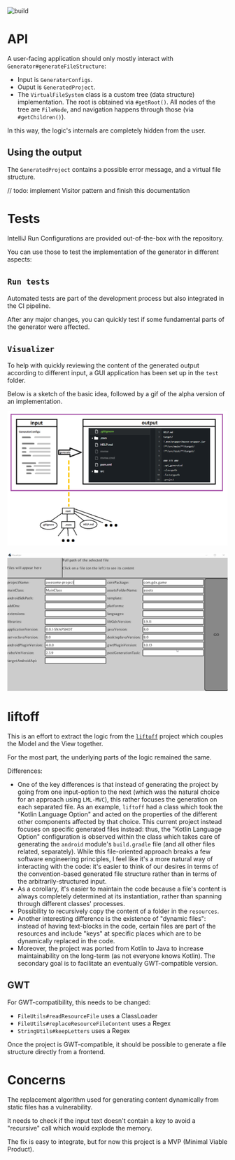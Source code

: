 ![build](https://github.com/payne911/gdx-setup-generator/workflows/build/badge.svg)

# API
A user-facing application should only mostly interact with ``Generator#generateFileStructure``:
* Input is ``GeneratorConfigs``.
* Ouput is ``GeneratedProject``.
* The ``VirtualFileSystem`` class is a custom tree (data structure) implementation. The root is obtained via ``#getRoot()``. All nodes of the tree are ``FileNode``, and navigation happens through those (via ``#getChildren()``).

In this way, the logic's internals are completely hidden from the user.

## Using the output
The ``GeneratedProject`` contains a possible error message, and a virtual file structure.

// todo: implement Visitor pattern and finish this documentation

# Tests
IntelliJ Run Configurations are provided out-of-the-box with the repository.

You can use those to test the implementation of the generator in different aspects:

## ``Run tests``
Automated tests are part of the development process but also integrated in the CI pipeline.

After any major changes, you can quickly test if some fundamental parts of the generator were affected.

## ``Visualizer``
To help with quickly reviewing the content of the generated output according to different input, a GUI application has been set up in the ``test`` folder.

Below is a sketch of the basic idea, followed by a gif of the alpha version of an implementation.

![VisualizerSketch](media/visualizer_sketch.png)

![VisualizerGif](media/poc_demo.gif)

# liftoff
This is an effort to extract the logic from the [``liftoff``](https://github.com/tommyettinger/gdx-liftoff) project which couples the Model and the View together.

For the most part, the underlying parts of the logic remained the same.

Differences:
* One of the key differences is that instead of generating the project by going from one input-option to the next (which was the natural choice for an approach using ``LML-MVC``), this rather focuses the generation on each separated file.
As an example, ``liftoff`` had a class which took the "Kotlin Language Option" and acted on the properties of the different other components affected by that choice.
This current project instead focuses on specific generated files instead: thus, the "Kotlin Language Option" configuration is observed within the class which takes care of generating the ``android`` module's ``build.gradle`` file (and all other files related, separately).
While this file-oriented approach breaks a few software engineering principles, I feel like it's a more natural way of interacting with the code: it's easier to think of our desires in terms of the convention-based generated file structure rather than in terms of the arbitrarily-structured input.
* As a corollary, it's easier to maintain the code because a file's content is always completely determined at its instantiation, rather than spanning through different classes' processes.
* Possibility to recursively copy the content of a folder in the ``resources``.
* Another interesting difference is the existence of "dynamic files": instead of having text-blocks in the code, certain files are part of the resources and include "keys" at specific places which are to be dynamically replaced in the code.
* Moreover, the project was ported from Kotlin to Java to increase maintainability on the long-term (as not everyone knows Kotlin). The secondary goal is to facilitate an eventually GWT-compatible version.

## GWT

For GWT-compatibility, this needs to be changed:

* ``FileUtils#readResourceFile`` uses a ClassLoader
* ``FileUtils#replaceResourceFileContent`` uses a Regex
* ``StringUtils#keepLetters`` uses a Regex

Once the project is GWT-compatible, it should be possible to generate a file structure directly from a frontend.

# Concerns

The replacement algorithm used for generating content dynamically from static files has a vulnerability.

It needs to check if the input text doesn't contain a key to avoid a "recursive" call which would explode the memory.

The fix is easy to integrate, but for now this project is a MVP (Minimal Viable Product).
